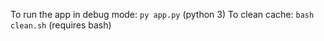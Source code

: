 To run the app in debug mode: `py app.py` (python 3)
To clean cache: `bash clean.sh` (requires bash)
